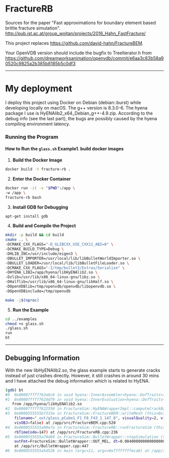 # FractureRB

Sources for the paper "Fast approximations for boundary element based brittle fracture simulation".
http://pub.ist.ac.at/group_wojtan/projects/2016_Hahn_FastFracture/



This project replaces https://github.com/david-hahn/FractureBEM.

Your OpenVDB version should include the bugfix to TreeIterator.h from
https://github.com/dreamworksanimation/openvdb/commit/e6aa3c83b58a90520c9825a2b385b8185b5c0df3

---

# My deployment

I deploy this project using Docker on Debian (debian::burst) while developing locally on macOS. The g++ version is 8.3.0-6. The hyena package I use is HyENAlib2_x64_Debian_g++-4.9.zip. According to the debug info (see the last part), the bugs are possibly caused by the hyena compiling environment latency.

### Running the Program

#### How to Run the `glass.sh` Example1. build docker images
1. **Build the Docker Image**
```bash
docker build -t fracture-rb . 
```

2. **Enter the Docker Container**
```bash
docker run -it -v "$PWD":/app \
-w /app \
fracture-rb bash
```


3. **Install GDB for Debugging**
```bash
apt-get install gdb
```

4. **Build and Compile the Project**
```bash
mkdir -p build && cd build
cmake .. \
-DCMAKE_CXX_FLAGS="-D_GLIBCXX_USE_CXX11_ABI=0" \
-DCMAKE_BUILD_TYPE=Debug \
-DHLIB_INC=/usr/include/eigen3 \
-DBULLET_IMPORTER=/usr/local/lib/libBulletWorldImporter.so \
-DBULLET_LOADER=/usr/local/lib/libBulletFileLoader.so \
-DCMAKE_CXX_FLAGS="-I/tmp/bullet3/Extras/Serialize" \
-DHYENA_LIB2=/app/hyena/libHyENAlib2.so \
-Dzlib=/usr/lib/x86_64-linux-gnu/libz.so \
-DHalflib=/usr/lib/x86_64-linux-gnu/libHalf.so \
-DOpenVDBlib=/tmp/openvdb/openvdb/libopenvdb.so \
-DOpenVDBinclude=/tmp/openvdb

make -j$(nproc)
```

5. **Run the Example**
```bash
cd ../examples
chmod +x glass.sh
./glass.sh
run
bt
```

---

## Debugging Information

With the new libHyENAlib2.so, the glass example starts to generate cracks instead of just crashes directly. However, it still crashes in around 30 mins and I have attached the debug information which is related to HyENA.
```bash
(gdb) bt
#0  0x00007ffff763a0c6 in void hyena::InnerAssembler<hyena::DofTraits<(hyena::ELEMENT_SHAPE)2, (hyena::APPROXIMATION)2, (hyena::APPROXIMATION)2, (hyena::PROBLEM)2, (hyena::SPACE_TYPE)1> >::operator()<__gnu_cxx::__normal_iterator<hyena::Mat<double, 3, 1> const*, std::vector<hyena::Mat<double, 3, 1>, std::allocator<hyena::Mat<double, 3, 1> > > >, Eigen::Matrix<double, -1, 1, 0, -1, 1>, hyena::InnerIntegrator3d<hyena::ColloKernel<hyena::DofTraits<(hyena::ELEMENT_SHAPE)2, (hyena::APPROXIMATION)2, (hyena::APPROXIMATION)2, (hyena::PROBLEM)2, (hyena::SPACE_TYPE)1>, hyena::DofTraits<(hyena::ELEMENT_SHAPE)2, (hyena::APPROXIMATION)2, (hyena::APPROXIMATION)2, (hyena::PROBLEM)2, (hyena::SPACE_TYPE)1>, hyena::Elastostatic3D, hyena::DLP_tag> > >(__gnu_cxx::__normal_iterator<hyena::Mat<double, 3, 1> const*, std::vector<hyena::Mat<double, 3, 1>, std::allocator<hyena::Mat<double, 3, 1> > > >, __gnu_cxx::__normal_iterator<hyena::Mat<double, 3, 1> const*, std::vector<hyena::Mat<double, 3, 1>, std::allocator<hyena::Mat<double, 3, 1> > > >, std::vector<hyena::LDof<(hyena::ELEMENT_SHAPE)2, (hyena::APPROXIMATION)2, (hyena::APPROXIMATION)2, (hyena::PROBLEM)2, (hyena::SPACE_TYPE)1> const*, std::allocator<hyena::LDof<(hyena::ELEMENT_SHAPE)2, (hyena::APPROXIMATION)2, (hyena::APPROXIMATION)2, (hyena::PROBLEM)2, (hyena::SPACE_TYPE)1> const*> > const&, Eigen::Matrix<double, -1, 1, 0, -1, 1> const&, hyena::InnerIntegrator3d<hyena::ColloKernel<hyena::DofTraits<(hyena::ELEMENT_SHAPE)2, (hyena::APPROXIMATION)2, (hyena::APPROXIMATION)2, (hyena::PROBLEM)2, (hyena::SPACE_TYPE)1>, hyena::DofTraits<(hyena::ELEMENT_SHAPE)2, (hyena::APPROXIMATION)2, (hyena::APPROXIMATION)2, (hyena::PROBLEM)2, (hyena::SPACE_TYPE)1>, hyena::Elastostatic3D, hyena::DLP_tag> > const&, Eigen::Matrix<double, -1, 1, 0, -1, 1>&, double) const () from /app/hyena/libHyENAlib2.so
#1  0x00007ffff762dd79 in void hyena::InnerEvaluation<hyena::DofTraits<(hyena::ELEMENT_SHAPE)2, (hyena::APPROXIMATION)2, (hyena::APPROXIMATION)2, (hyena::PROBLEM)2, (hyena::SPACE_TYPE)1>, hyena::DofTraits<(hyena::ELEMENT_SHAPE)2, (hyena::APPROXIMATION)2, (hyena::APPROXIMATION)2, (hyena::PROBLEM)2, (hyena::SPACE_TYPE)1>, hyena::Elastostatic3D, hyena::DLP_tag>::operator()<Eigen::Matrix<double, -1, 1, 0, -1, 1>, std::vector<hyena::Mat<double, 3, 1>, std::allocator<hyena::Mat<double, 3, 1> > > >(std::vector<hyena::LDof<(hyena::ELEMENT_SHAPE)2, (hyena::APPROXIMATION)2, (hyena::APPROXIMATION)2, (hyena::PROBLEM)2, (hyena::SPACE_TYPE)1> const*, std::allocator<hyena::LDof<(hyena::ELEMENT_SHAPE)2, (hyena::APPROXIMATION)2, (hyena::APPROXIMATION)2, (hyena::PROBLEM)2, (hyena::SPACE_TYPE)1> const*> > const&, Eigen::Matrix<double, -1, 1, 0, -1, 1> const&, std::vector<hyena::Mat<double, 3, 1>, std::allocator<hyena::Mat<double, 3, 1> > > const&, double const&, Eigen::Matrix<double, -1, 1, 0, -1, 1>&) ()
   from /app/hyena/libHyENAlib2.so
#2  0x00007ffff7622550 in FractureSim::HyENAWrapperImpl::computeCrackBaseDisplacements() () from /app/hyena/libHyENAlib2.so
#3  0x0000555555bf333e in FractureSim::FractureBEM::writeMesh (this=0x7fffbc3195a0,
    filename="_out/glass_pCube1_F1_F8_F43_1_147_0", visualQuality=2, visDisplace=true, visCOD=true, visClose=false,
    visOBJ=false) at /app/src/FractureBEM.cpp:520
#4  0x0000555555a90e7a in FractureSim::FractureRB::runFractureSim (this=0x7fffac32d9a0, maxTime=0.0040000000000000001,
    rbTimeCode=147) at /app/src/FractureRB.cpp:236
#5  0x0000555555a70d69 in FractureSim::BulletWrapper::stepSimulation (this=0x7fffffffdd00, outPtr=0x7fffffffe120,
    outFmt=FractureSim::BulletWrapper::OUT_MEL, dt=0.0040000000000000001, impulseThreshold=100000, forceThreshold=10000000)
    at /app/src/BulletWrapper.cpp:447
#6  0x0000555555a5d52b in main (argc=11, argv=0x7fffffffeca8) at /app/src/main.cpp:46
```